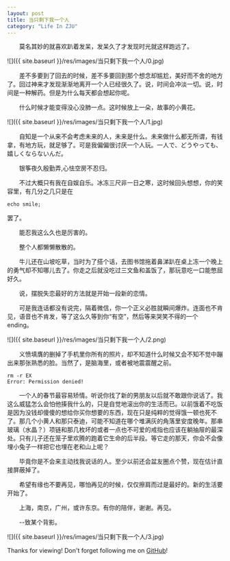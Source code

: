 ```yaml
---  
layout: post
title: 当只剩下我一个人
category: "Life In ZJU"
---  
```


　　莫名其妙的就喜欢趴着发呆，发呆久了才发现时光就这样跑远了。

![]({{ site.baseurl }}/res/images/当只剩下我一个人/0.jpg)




　　差不多要到了回去的时候，差不多要回到那个想念却尴尬，美好而不舍的地方了。回过神来才发现渐渐地离开一个人已经很久了。说，时间会冲淡一切。说，时间是一种解药。但是为什么每天都会想起你呢。

　　什么时候才能变得没心没肺一点。这时候放上一朵，故事的小黄花。

![]({{ site.baseurl }}/res/images/当只剩下我一个人/1.jpg)

　　自知是一个从来不会考虑未来的人，未来是什么。未来做什么都无所谓，有钱拿，有地方玩，就足够了。可是我偏偏很讨厌一个人玩。一人で、どうやっても、嬉しくならないんだ。

　　银筝夜久殷勤弄,心怯空房不忍归。

　　不过大概只有我在自娱自乐。冰冻三尺非一日之寒，这时候回头想想，你的笑容里，有几分之几只是在

	echo smile;

罢了。

　　能忍我这么久也是厉害的。

　　整个人都懒懒散散的。

　　牛儿还在山坡吃草，当时为了搭个话，去图书馆拖着鼻涕趴在桌上冻一个晚上的勇气却不知哪儿去了。你走之后就没吃过三文鱼和盖饭了，那玩意吃一口能憋屈好久。

　　说，摆脱失恋最好的方法就是开始一段新的恋情。

　　可是我连话都没有说完，隔着微信，你一个正义必胜就瞬间爆炸。连面也不肯见，语音也不肯发，等了这么久等到你“有空”，然后等来哭笑不得的一个ending。

![]({{ site.baseurl }}/res/images/当只剩下我一个人/2.png)

　　义愤填膺的删掉了手机里你所有的照片，却不知道什么时候又会不知不觉中蹦出来那张熟悉的脸。当然了，是脑海里，或者被地震震醒之前。

	rm -r EX
	Error: Permission denied!

　　一个人的春节最容易矫情。听说你找了新的男朋友以后就不敢跟你说话了。我这么威猛怎么会怕他揍我什么的，只是自觉地滚出你的生活而已。以前饿着不吃饭是因为没钱却傻傻的想给你买你想要的东西，现在只是纯粹的觉得饿一顿也死不了。那几个小黄人和那只泰迪，可能不知道在哪个堆满灰的角落里安度晚年。那串玻璃（水晶？）项链和那几枚坏的或者一点也不可爱的戒指也应该在躺抽屉的最深处。只有儿子还在笼子里欢腾的跑着它生命的后半段。等它走的那天，你会不会像埋小兔子一样把它也埋在老和山上呢？

　　毕竟你是不会来主动找我说话的人。至少以前还会盆友圈点个赞，现在估计直接屏蔽掉了。　　

　　希望有缘也不要再见，哪怕再见的时候，仅仅擦肩而过是最好的。新的生活要开始了。

　　上海，南京，广州，或许东京。有你的陪伴，谢谢。再见。

　　--致某个背影。

![]({{ site.baseurl }}/res/images/当只剩下我一个人/3.jpg)



Thanks for viewing! Don't forget following me on <a href="https://github.com/Princever">GitHub</a>!